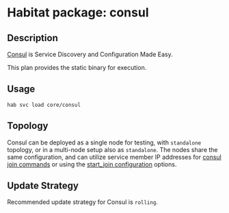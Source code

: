 # Habitat package: consul

## Description

[Consul](1) is Service Discovery and Configuration Made Easy.

This plan provides the static binary for execution.

## Usage

```
hab svc load core/consul
```

## Topology

Consul can be deployed as a single node for testing, with `standalone` topology, or in a multi-node setup also as `standalone`. The nodes share the same configuration, and can utilize service member IP addresses for [consul join commands](2) or using the [start_join configuration](2) options.

## Update Strategy

Recommended update strategy for Consul is `rolling`.

[1]: https://consul.io
[2]: https://www.consul.io/docs/guides/bootstrapping.html
